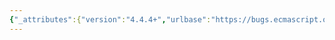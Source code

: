 ```yaml
---
{"_attributes":{"version":"4.4.4+","urlbase":"https://bugs.ecmascript.org/","maintainer":"dherman@mozilla.com"},"bug":{"bug_id":2136,"creation_ts":"2013-10-30 14:52:00 -0700","short_desc":"13.2.3.5: step-labelling anomaly","delta_ts":"2013-11-10 13:03:55 -0800","product":"Draft for 6th Edition","component":"editorial issue","version":"Rev 20: October 28, 2013 Draft","rep_platform":"All","op_sys":"All","bug_status":"VERIFIED","resolution":"FIXED","priority":"Normal","bug_severity":"normal","everconfirmed":true,"reporter":{"uid":"jmdyck","name":"Michael Dyck"},"assigned_to":{"uid":"allen","name":"Allen Wirfs-Brock"},"long_desc":[{"commentid":6257,"comment_count":0,"who":{"uid":"jmdyck","name":"Michael Dyck"},"bug_when":"2013-10-30 14:52:13 -0700","thetext":"In 13.2.3.5 \"Runtime Semantics: IteratorBindingInitialisation\",\nin the last rule,\nthe substeps of step 3.d\nare labelled e though l,\nshould be labelled i through viii."},{"commentid":6285,"comment_count":1,"who":{"uid":"allen","name":"Allen Wirfs-Brock"},"bug_when":"2013-11-01 09:38:40 -0700","thetext":"fixed in rev21 editor's draft\n\nthe steps 3a-3.d needed to be deleted"},{"commentid":6608,"comment_count":2,"who":{"uid":"allen","name":"Allen Wirfs-Brock"},"bug_when":"2013-11-08 13:09:43 -0800","thetext":"fixed in rev21 draft"}]}}
---
```

